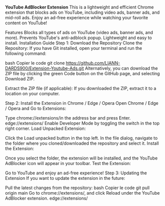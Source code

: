 <b>YouTube AdBlocker Extension</b>
This is a lightweight and efficient Chrome extension that blocks ads on YouTube, including video ads, banner ads, and mid-roll ads. Enjoy an ad-free experience while watching your favorite content on YouTube!

Features
Blocks all types of ads on YouTube (video ads, banner ads, and more).
Prevents YouTube's anti-adblock popup.
Lightweight and easy to install.
Installation Guide
Step 1: Download the Repository
Clone the Repository:
If you have Git installed, open your terminal and run the following command:

bash
Copier le code
git clone https://github.com/LIANN-DARDS900/Extension-Youtube-Ads.git
Alternatively, you can download the ZIP file by clicking the green Code button on the GitHub page, and selecting Download ZIP.

Extract the ZIP file (if applicable):
If you downloaded the ZIP, extract it to a location on your computer.

Step 2: Install the Extension in Chrome / Edge / Opera
Open Chrome / Edge / Opera and Go to Extensions:

Type chrome://extensions/in the address bar and press Enter.
     edge://extensions/
Enable Developer Mode by toggling the switch in the top right corner.
Load Unpacked Extension:

Click the Load unpacked button in the top left.
In the file dialog, navigate to the folder where you cloned/downloaded the repository and select it.
Install the Extension:

Once you select the folder, the extension will be installed, and the YouTube AdBlocker icon will appear in your toolbar.
Test the Extension:

Go to YouTube and enjoy an ad-free experience!
Step 3: Updating the Extension
If you want to update the extension in the future:

Pull the latest changes from the repository:
bash
Copier le code
git pull origin main
Go to chrome://extensions/, and click Reload under the YouTube AdBlocker extension.
      edge://extensions/
